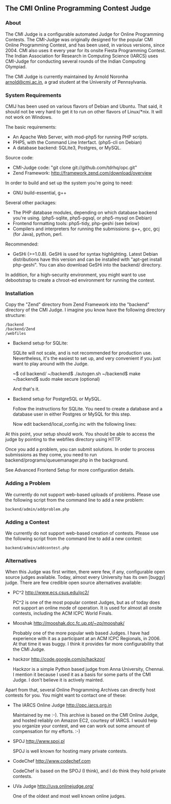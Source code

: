 
## The CMI Online Programming Contest Judge

### About

The CMI Judge is a configurable automated Judge for Online Programming
Contests. The CMI-Judge was originally designed for the popular CMI
Online Programming Contest, and has been used, in various versions,
since 2004. CMI also uses it every year for its onsite Fiesta
Programming Contest. The Indian Association for Research in Computing
Science (IARCS) uses CMI-Judge for conducting several rounds of the
Indian Computing Olympiad.

The CMI Judge is currently maintained by Arnold Noronha
<arnold@cmi.ac.in>, a grad student at the University of Pennsylvania.

### System Requirements

CMIJ has been used on various flavors of Debian and Ubuntu. That said,
it should not be very hard to get it to run on other flavors of
Linux/*nix. It will not work on Windows.

The basic requirements:

* An Apache Web Server, with mod-php5 for running PHP scripts.
* PHP5, with the Command Line Interfact. (php5-cli on Debian)
* A database backend: SQLite3, Postgres, or MySQL.

Source code:

* CMI-Judge code: "git clone git://github.com/tdrhq/opc.git"
* Zend Framework: http://framework.zend.com/download/overview

In order to build and set up the system you're going to need:

* GNU build-essential, g++ 

Several other packages:

* The PHP database modules, depending on which database backend
  you're using. (php5-sqlite, php5-pgsql, or php5-mysql on Debian)
* Frontend formatting tools: php5-tidy, php-geshi (see below)
* Compilers and interpreters for running the submissions:
  g++, gcc, gcj (for Java), python, perl.

Recommended:

* GeSHi (>=1.0.8). GeSHi is used for syntax highlighting. Latest
  Debian distributions have this version and can be installed with
  "apt-get install php-geshi". You can also download GeSHi into the 
  backend/ directory.

In addition, for a high-security environment, you might want to use
debootstrap to create a chroot-ed environment for running the contest.

### Installation

Copy the "Zend" directory from Zend Framework into the "backend"
directory of the CMI Judge. I imagine you know have the following
directory structure:
  
    /backend
    /backend/Zend
    /webfiles

* Backend setup for SQLite:

  SQLite will not scale, and is not recommended for production
  use. Nevertheless, it's the easiest to set up, and very convenient
  if you just want to play around with the Judge.

    ~$ cd backend/
    ~/backend$ ./autogen.sh
    ~/backend$ make
    ~/backend$ sudo make secure (optional)

  And that's it.

* Backend setup for PostgreSQL or MySQL. 

  Follow the instructions for SQLite. You need to create a database and
  a database user in either Postgres or MySQL for this step. 

  Now edit backend/local_config.inc with the following lines:
 
    <?php
    config::$DB_Name="judgedbname" ; //that you created earlier
    config::$DB_User="dbusername" ; 
    config::$DB_Password="dbpassword" ;
    config::$DB_Hostname="localhost"; //or the host name if it's different
    config::$DB_Adapter="Pdo_Pgsql"; //or Pdo_Mysqli
  
At this point, your setup should work. You should be able to access
the judge by pointing to the webfiles directory using HTTP.

Once you add a problem, you can submit solutions. In order to process
submissions as they come, you need to run
backend/programs/queuemanager.php in the background.

See Advanced Frontend Setup for more configuration details.

### Adding a Problem
 
We currently do not support web-based uploads of problems. Please use
the following script from the command line to add a new problem:

    backend/admin/addproblem.php

### Adding a Contest

We currently do not support web-based creation of contests. Please use
the following script from the command line to add a new contest:

    backend/admin/addcontest.php
  

### Alternatives

When this Judge was first written, there were few, if any,
configurable open source judges available. Today, almost every
University has its own [buggy] judge. There are few credible open
source alternatives available:

 * PC^2    <http://www.ecs.csus.edu/pc2/>

    PC^2 is one of the most popular contest Judges, but as of today
    does not support an online mode of operation. It is used for almost
    all onsite contests, including the ACM ICPC World Finals.

 * Mooshak <http://mooshak.dcc.fc.up.pt/~zp/mooshak/>

    Probably one of the more popular web based Judges. I have had
    experience with it as a participant at an ACM ICPC Regionals, in
    2006. At that time it was buggy. I think it provides far more
    configurability that the CMI Judge.

 * hackzor <http://code.google.com/p/hackzor/>

    Hackzor is a simple Python based judge from Anna University,
    Chennai. I mention it because I used it as a basis for some parts
    of the CMI Judge. I don't believe it is actively mainted. 

Apart from that, several Online Programming Archives can directly host
contests for you. You might want to contact one of these:

 * The IARCS Online Judge  <http://opc.iarcs.org.in>

    Maintained by me :-). This archive is based on the CMI Online
    Judge, and hosted reliably on Amazon EC2, courtesy of IARCS. I
    would help you organize your contest, and we can work out some
    amount of compensation for my efforts. :-)

 * SPOJ <http://www.spoj.pl>

    SPOJ is well known for hosting many private contests. 

 * CodeChef <http://www.codechef.com>

    CodeChef is based on the SPOJ (I think), and I do think they hold
    private contests.

 * UVa Judge <http://uva.onlinejudge.org/>

    One of the oldest and most well known online judges.
